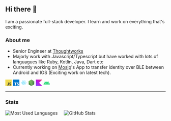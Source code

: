## Hi there 👋

I am a passionate full-stack developer. I learn and work on everything that's exciting.

### About me
* Senior Engineer at [Thoughtworks](https://www.thoughtworks.com/) 
* Majorly work with Javascript/Typescript but have worked with lots of languagues like Ruby, Kotlin, Java, Dart etc
* Currently working on [Mosip](https://www.mosip.io)'s App to transfer identity over BLE between Android and IOS (Exciting work on latest tech).


<code><img height="20" title="javascript" alt="javascript" src="https://raw.githubusercontent.com/github/explore/80688e429a7d4ef2fca1e82350fe8e3517d3494d/topics/javascript/javascript.png"></code>
<code><img height="20" title="typescript" alt="typescript" src="https://raw.githubusercontent.com/github/explore/80688e429a7d4ef2fca1e82350fe8e3517d3494d/topics/typescript/typescript.png"></code>
<code><img height="20" title="react"  alt="react" src="https://raw.githubusercontent.com/github/explore/80688e429a7d4ef2fca1e82350fe8e3517d3494d/topics/react/react.png"></code>
<code><img height="20" title="nodejs" alt="nodejs" src="https://raw.githubusercontent.com/github/explore/80688e429a7d4ef2fca1e82350fe8e3517d3494d/topics/nodejs/nodejs.png"></code>
<code><img height="20" title="Kotlin" alt="Kotlin" src="https://raw.githubusercontent.com/github/explore/80688e429a7d4ef2fca1e82350fe8e3517d3494d/topics/kotlin/kotlin.png"></code>
<code><img height="20" title="Android" alt="Android" src="https://raw.githubusercontent.com/github/explore/8baf984947f4d9c32006bd03fa4c51ff91aadf8d/topics/android/android.png"></code>
<hr/>

### Stats

<div style="display:flex;gap: 20px;align-items: center">

<div>
    <img src="https://github-readme-stats.vercel.app/api/top-langs/?username=tilak-puli&layout=compact&theme=gotham" alt="Most Used Languages"/>
</div>

<div>
  <img src="https://github-readme-stats.vercel.app/api?username=tilak-puli&show_icons=true&line_height=27&count_private=true&theme=gotham" alt="GitHub Stats" />
</div>

</div>
